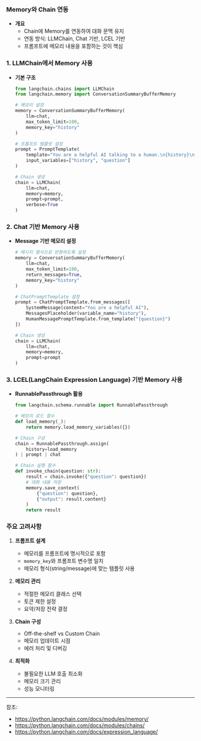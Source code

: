 ### Memory와 Chain 연동

- **개요**
  - Chain에 Memory를 연동하여 대화 문맥 유지
  - 연동 방식: LLMChain, Chat 기반, LCEL 기반
  - 프롬프트에 메모리 내용을 포함하는 것이 핵심

### 1. LLMChain에서 Memory 사용

- **기본 구조**
  ```python
  from langchain.chains import LLMChain
  from langchain.memory import ConversationSummaryBufferMemory
  
  # 메모리 설정
  memory = ConversationSummaryBufferMemory(
      llm=chat,
      max_token_limit=100,
      memory_key="history"
  )
  
  # 프롬프트 템플릿 설정
  prompt = PromptTemplate(
      template="You are a helpful AI talking to a human.\n{history}\nHuman: {question}\nAI:",
      input_variables=["history", "question"]
  )
  
  # Chain 생성
  chain = LLMChain(
      llm=chat,
      memory=memory,
      prompt=prompt,
      verbose=True
  )
  ```

### 2. Chat 기반 Memory 사용

- **Message 기반 메모리 설정**
  ```python
  # 메시지 형식으로 반환하도록 설정
  memory = ConversationSummaryBufferMemory(
      llm=chat,
      max_token_limit=100,
      return_messages=True,
      memory_key="history"
  )
  
  # ChatPromptTemplate 설정
  prompt = ChatPromptTemplate.from_messages([
      SystemMessage(content="You are a helpful AI"),
      MessagesPlaceholder(variable_name="history"),
      HumanMessagePromptTemplate.from_template("{question}")
  ])
  
  # Chain 생성
  chain = LLMChain(
      llm=chat,
      memory=memory,
      prompt=prompt
  )
  ```

### 3. LCEL(LangChain Expression Language) 기반 Memory 사용

- **RunnablePassthrough 활용**
  ```python
  from langchain.schema.runnable import RunnablePassthrough
  
  # 메모리 로드 함수
  def load_memory(_):
      return memory.load_memory_variables({})
  
  # Chain 구성
  chain = RunnablePassthrough.assign(
      history=load_memory
  ) | prompt | chat
  
  # Chain 실행 함수
  def invoke_chain(question: str):
      result = chain.invoke({"question": question})
      # 대화 내용 저장
      memory.save_context(
          {"question": question},
          {"output": result.content}
      )
      return result
  ```

### 주요 고려사항

1. **프롬프트 설계**
   - 메모리를 프롬프트에 명시적으로 포함
   - `memory_key`와 프롬프트 변수명 일치
   - 메모리 형식(string/message)에 맞는 템플릿 사용

2. **메모리 관리**
   - 적절한 메모리 클래스 선택
   - 토큰 제한 설정
   - 요약/저장 전략 결정

3. **Chain 구성**
   - Off-the-shelf vs Custom Chain
   - 메모리 업데이트 시점
   - 에러 처리 및 디버깅

4. **최적화**
   - 불필요한 LLM 호출 최소화
   - 메모리 크기 관리
   - 성능 모니터링

---
참조:
- https://python.langchain.com/docs/modules/memory/
- https://python.langchain.com/docs/modules/chains/
- https://python.langchain.com/docs/expression_language/ 